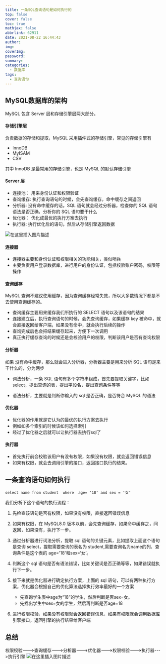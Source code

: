 ```yaml
---
title: 一条SQL查询语句是如何执行的
top: false
cover: false
toc: true
mathjax: false
abbrlink: 62911
date: 2021-08-22 16:44:43
author:
img:
coverImg:
password:
summary:
categories:
  - 数据库
tags:
  - 查询语句
---
```



## MySQL数据库的架构
MySQL 包含 Server 层和存储引擎层两大部分。

#### 存储引擎层
负责数据的存储和提取，MySQL 采用插件式的存储引擎，常见的存储引擎有
- InnoDB
- MyISAM
-  CSV
 
其中 InnoDB 是最常用的存储引擎，也是 MySQL 的默认存储引擎
#### Server 层
- 连接池： 用来身份认证和权限验证
- 查询缓存:  执行查询语句的时候，会先查询缓存，命中缓存之间返回
- 分析器:  没有命中缓存的话，SQL 语句就会经过分析器，检查你的 SQL 语句语法是否正确，分析你的 SQL 语句要干什么
- 优化器： 优化成最优的执行方案去执行
- 执行器:  执行优化后的语句，然后从存储引擎返回数据

![在这里插入图片描述](https://img-blog.csdnimg.cn/e94eae580c404bdbb58a12efcb1ed1f1.png?x-oss-process=image/watermark,type_ZmFuZ3poZW5naGVpdGk,shadow_10,text_aHR0cHM6Ly9ibG9nLmNzZG4ubmV0L3Vwc3RyZWFtNDgw,size_16,color_FFFFFF,t_70)

#### 连接器
- 连接器主要和身份认证和权限相关的功能相关，类似哨兵
- 主要负责用户登录数据库，进行用户的身份认证，包括校验账户密码，权限等操作

####  查询缓存
MySQL 查询不建议使用缓存，因为查询缓存经常失效，所以大多数情况下都是不去使用查询缓存的。
- 查询缓存主要用来缓存我们所执行的 SELECT 语句以及该语句的结果
- 连接建立后，执行查询语句的时候，会先查询缓存，如果缓存 key 被命中，就会直接返回给客户端，如果没有命中，就会执行后续的操作
- 查询完成后也会把结果缓存起来，方便下一次调用
- 真正执行缓存查询的时候还是会校验用户的权限，判断该用户是否有查询权限


#### 分析器
如果 没有命中缓存，那么就会进入分析器，分析器主要是用来分析 SQL 语句是来干什么的，分为两步

- 词法分析，一条 SQL 语句有多个字符串组成，首先要提取关键字，比如 select，提出查询的表，提出字段名，提出查询条件等等

- 语法分析，主要就是判断你输入的 sql 是否正确，是否符合 MySQL 的语法

#### 优化器
- 优化器的作用就是它认为的最优的执行方案去执行
- 例如如多个索引的时候该如何选择索引
- 经过了优化器之后就可以让执行器去执行sql了

#### 执行器
- 首先执行前会校验该用户有没有权限，如果没有权限，就会返回错误信息
- 如果有权限，就会去调用引擎的接口，返回接口执行的结果。

## 一条查询语句如何执行
```
select name from student  where  age= '18' and sex = '女'
```
我们分析下这个语句的执行流程：

1. 先检查该语句是否有权限，如果没有权限，直接返回错误信息
2. 如果有权限，在 MySQL8.0 版本以前，会先查询缓存，如果命中缓存之，间返回，如果没有，执行下一步。

3. 通过分析器进行词法分析，提取 sql 语句的关键元素，比如提取上面这个语句是查询 select，提取需要查询的表名为 student,需要查询名为name的列，查询条件是这个表的 age='18'和sex=‘女’。
4. 判断这个 sql 语句是否有语法错误，比如关键词是否正确等等，如果错误就执行下一步。

5. 接下来就是优化器进行确定执行方案，上面的 sql 语句，可以有两种执行方案，优化器会根据自己的优化算法选择执行效率最好的一个方案

   - 先查询学生表中age为“18”的学生，然后判断是否sex=女。
   - 先找出学生中sex=女的学生，然后再判断是否age=18 
   
6. 进行权限校验，如果没有权限就会返回错误信息，如果有权限就会调用数据库引擎接口，返回引擎的执行结果给客户端
## 总结
权限校验--->查询缓存--->分析器--->优化器--->权限校验--->执行器--->执行引擎
![在这里插入图片描述](https://img-blog.csdnimg.cn/c72895ce2f4048d9b694583f44767070.png?x-oss-process=image/watermark,type_ZmFuZ3poZW5naGVpdGk,shadow_10,text_aHR0cHM6Ly9ibG9nLmNzZG4ubmV0L3Vwc3RyZWFtNDgw,size_16,color_FFFFFF,t_70)


